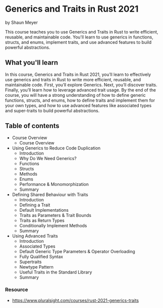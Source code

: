 # Generics and Traits in Rust 2021

by Shaun Meyer

This course teaches you to use Generics and Traits in Rust to write efficient, reusable, and maintainable code. You'll
learn to use generics in functions, structs, and enums, implement traits, and use advanced features to build powerful
abstractions.

## What you'll learn

In this course, Generics and Traits in Rust 2021, you’ll learn to effectively use generics and traits in Rust to write
more efficient, reusable, and maintainable code. First, you’ll explore Generics. Next, you’ll discover traits. Finally,
you’ll learn how to leverage advanced trait usage. By the end of the course, you will have a strong understanding of how
to define generic functions, structs, and enums, how to define traits and implement them for your own types, and how to
use advanced features like associated types and super-traits to build powerful abstractions.

## Table of contents

* Course Overview
    * Course Overview
* Using Generics to Reduce Code Duplication
    * Introduction
    * Why Do We Need Generics?
    * Functions
    * Structs
    * Methods
    * Enums
    * Performance & Monomorphization
    * Summary
* Defining Shared Behaviour with Traits
    * Introduction
    * Defining a Trait
    * Default Implementations
    * Traits as Parameters & Trait Bounds
    * Traits as Return Types
    * Conditionally Implement Methods
    * Summary
* Using Advanced Traits
    * Introduction
    * Associated Types
    * Default Generic Type Parameters & Operator Overloading
    * Fully Qualified Syntax
    * Supertraits
    * Newtype Pattern
    * Useful Traits in the Standard Library
    * Summary

### Resource

* <https://www.pluralsight.com/courses/rust-2021-generics-traits>